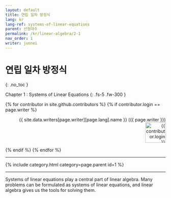 ```yaml
---
layout: default
title: 연립 일차 방정식
lang: kr
lang-ref: systems-of-linear-equations
parent: 선형대수
permalink: /kr/linear-algebra/2-1
nav_order: 1
writer: junnei
---
```


# 연립 일차 방정식
{: .no_toc }


Chapter 1 : Systems of Linear Equations
{: .fs-5 .fw-300 }


{% for contributor in site.github.contributors %}
{% if contributor.login == page.writer %}
<p class="fs-4 fw-300" style="text-align:right;">{{ site.data.writers[page.writer][page.lang].name }} ({{ page.writer }})<a href="{{ contributor.html_url }}"><img style="vertical-align:bottom;" src="{{ contributor.avatar_url }}" width="64" height="64" alt="{{ contributor.login }}"/></a>
</p>
{% endif %}
{% endfor %}

---

{% include category.html category=page.parent id=1 %}

---


Systems of linear equations play a central part of linear algebra. Many problems can be formulated as systems of linear equations, and linear algebra gives us the tools for solving them.